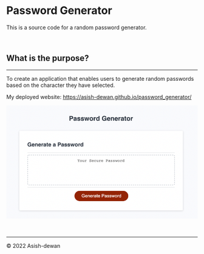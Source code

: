 # Password Generator

This is a source code for a random password generator.

<br>

## What is the purpose?
---
To create an application that enables users to generate random passwords based on the character they have selected.


My deployed website: https://asish-dewan.github.io/password_generator/

![Final Webpage look](./assets/Password_generator.png)

<br>

---
© 2022 Asish-dewan
